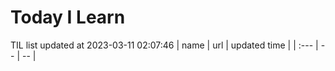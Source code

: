 # Today I Learn 
TIL list updated at 2023-03-11 02:07:46
| name | url | updated time |
| :--- | -- | -- |
